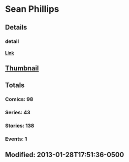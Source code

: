 # Sean  Phillips 
## Details
### detail
#### [Link](http://marvel.com/comics/creators/569/sean_phillips?utm_campaign=apiRef&utm_source=225578a89fc76f3d20fbffda5d17a88d)
## [Thumbnail](http://i.annihil.us/u/prod/marvel/i/mg/f/20/4bc6030462210.jpg)
## Totals
### Comics: 98
### Series: 43
### Stories: 138
### Events: 1
## Modified: 2013-01-28T17:51:36-0500